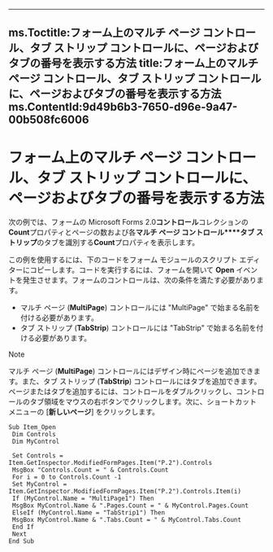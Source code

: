 

---
ms.Toctitle:フォーム上のマルチ ページ コントロール、タブ ストリップ コントロールに、ページおよびタブの番号を表示する方法
title:フォーム上のマルチ ページ コントロール、タブ ストリップ コントロールに、ページおよびタブの番号を表示する方法
ms.ContentId:9d49b6b3-7650-d96e-9a47-00b508fc6006
---
# フォーム上のマルチ ページ コントロール、タブ ストリップ コントロールに、ページおよびタブの番号を表示する方法




次の例では、フォームの Microsoft Forms 2.0**コントロール**コレクションの**Count**プロパティとページの数および各**マルチ ページ コントロール****タブ ストリップ**のタブを識別する**Count**プロパティを表示します。



この例を使用するには、下のコードをフォーム モジュールのスクリプト エディターにコピーします。コードを実行するには、フォームを開いて  **Open** イベントを発生させます。フォームのコントロールは、次の条件を満たす必要があります。

- マルチ ページ (**MultiPage**) コントロールには "MultiPage" で始まる名前を付ける必要があります。
- タブ ストリップ (**TabStrip**) コントロールには "TabStrip" で始まる名前を付ける必要があります。


>[!NOTE]
>マルチ ページ (**MultiPage**) コントロールにはデザイン時にページを追加できます。また、タブ ストリップ (**TabStrip**) コントロールにはタブを追加できます。ページまたはタブを追加するには、コントロールをダブルクリックし、コントロールのタブ領域をマウスの右ボタンでクリックします。次に、ショートカット メニューの [**新しいページ**] をクリックします。



```sourcecode
Sub Item_Open 
 Dim Controls 
 Dim MyControl 
 
 Set Controls = Item.GetInspector.ModifiedFormPages.Item("P.2").Controls 
 MsgBox "Controls.Count = " & Controls.Count 
 For i = 0 to Controls.Count -1 
 Set MyControl = Item.GetInspector.ModifiedFormPages.Item("P.2").Controls.Item(i) 
 If (MyControl.Name = "MultiPage1") Then 
 MsgBox MyControl.Name & ".Pages.Count = " & MyControl.Pages.Count 
 ElseIf (MyControl.Name = "TabStrip1") Then 
 MsgBox MyControl.Name & ".Tabs.Count = " & MyControl.Tabs.Count 
 End If 
 Next 
End Sub
```



